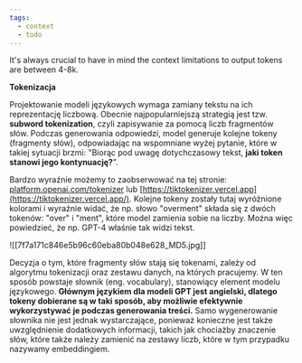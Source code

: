 ```yaml
---
tags:
  - context
  - todo
---
```

It's always crucial to have in mind the context limitations to output tokens are between 4-8k.


**Tokenizacja**

Projektowanie modeli językowych wymaga zamiany tekstu na ich reprezentację liczbową. Obecnie najpopularniejszą strategią jest tzw. **subword tokenization**, czyli zapisywanie za pomocą liczb fragmentów słów. Podczas generowania odpowiedzi, model generuje kolejne tokeny (fragmenty słów), odpowiadając na wspomniane wyżej pytanie, które w takiej sytuacji brzmi: "Biorąc pod uwagę dotychczasowy tekst, **jaki token stanowi jego kontynuację?**".

Bardzo wyraźnie możemy to zaobserwować na tej stronie: [platform.openai.com/tokenizer](https://platform.openai.com/tokenizer) lub [https://tiktokenizer.vercel.app](https://tiktokenizer.vercel.app/). Kolejne tokeny zostały tutaj wyróżnione kolorami i wyraźnie widać, że np. słowo "overment" składa się z dwóch tokenów: "over" i "ment", które model zamienia sobie na liczby. Można więc powiedzieć, że np. GPT-4 właśnie tak widzi tekst.

![[7f7a171c846e5b96c60eba80b048e628_MD5.jpg]]

Decyzja o tym, które fragmenty słów stają się tokenami, zależy od algorytmu tokenizacji oraz zestawu danych, na których pracujemy. W ten sposób powstaje słownik (eng. vocabulary), stanowiący element modelu językowego. **Głównym językiem dla modeli GPT jest angielski, dlatego tokeny dobierane są w taki sposób, aby możliwie efektywnie wykorzystywać je podczas generowania treści.** Samo wygenerowanie słownika nie jest jednak wystarczające, ponieważ konieczne jest także uwzględnienie dodatkowych informacji, takich jak chociażby znaczenie słów, które także należy zamienić na zestawy liczb, które w tym przypadku nazywamy embeddingiem.